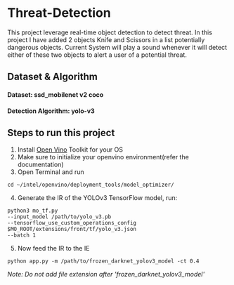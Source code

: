# Threat-Detection
This project leverage real-time object detection to detect threat. In this project I have added 2 objects Knife and Scissors in a list potentially dangerous objects. Current System will play a sound whenever it will detect either of these two objects to alert a user of a potential threat.

## Dataset & Algorithm
#### Dataset: ssd_mobilenet v2 coco
#### Detection Algorithm: yolo-v3

## Steps to run this project

1. Install [Open Vino](https://docs.openvinotoolkit.org/latest/_docs_install_guides_installing_openvino_macos.html) Toolkit for your OS 
2. Make sure to initialize your openvino environment(refer the documentation) 
3. Open Terminal and run
```
cd ~/intel/openvino/deployment_tools/model_optimizer/
```
4. Generate the IR of the YOLOv3 TensorFlow model, run:
```
python3 mo_tf.py
--input_model /path/to/yolo_v3.pb
--tensorflow_use_custom_operations_config $MO_ROOT/extensions/front/tf/yolo_v3.json
--batch 1
```
5. Now feed the IR to the IE
```
python app.py -m /path/to/frozen_darknet_yolov3_model -ct 0.4
```
*Note: Do not add file extension after 'frozen_darknet_yolov3_model'*
